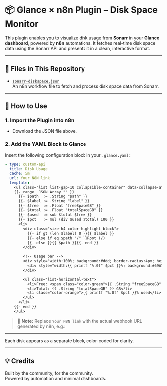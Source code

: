 
# 📦 Glance × n8n Plugin – Disk Space Monitor

This plugin enables you to visualize disk usage from **Sonarr** in your **Glance dashboard**, powered by **n8n** automations. It fetches real-time disk space data using the Sonarr API and presents it in a clean, interactive format.

---

## 📂 Files in This Repository

- [`sonarr-diskspace.json`](https://github.com/whoissava/Glance-X-n8n/blob/main/sonarr-diskspace.json)  
  An n8n workflow file to fetch and process disk space data from Sonarr.

---

## 🚀 How to Use

### 1. Import the Plugin into n8n
- Download the JSON file above.
### 2. Add the YAML Block to Glance

Insert the following configuration block in your `.glance.yaml`:

```yaml
- type: custom-api
  title: Disk Usage
  cache: 5m
  url: Your N8N link
  template: |
    <ul class="list list-gap-10 collapsible-container" data-collapse-after="5">
    {{- range .JSON.Array "" }}
      {{- $path  := .String "path" }}
      {{- $label := .String "label" }}
      {{- $free  := .Float "freeSpaceGB" }}
      {{- $total := .Float "totalSpaceGB" }}
      {{- $used  := sub $total $free }}
      {{- $pct   := mul (div $used $total) 100 }}
      <li>
        <div class="size-h4 color-highlight block">
          {{- if gt (len $label) 0 }}{{ $label }}
          {{- else if eq $path "/" }}Root (/)
          {{- else }}{{ $path }}{{- end }}
        </div>

        <!-- Usage bar -->
        <div style="width:100%; background:#ddd; border-radius:4px; height:8px; margin:4px 0; overflow:hidden;">
          <div style="width:{{ printf "%.0f" $pct }}%; background:#69A794; height:100%;"></div>
        </div>

        <ul class="list-horizontal-text">
          <li>Free: <span class="color-green">{{ .String "freeSpaceGB" }} GB</span></li>
          <li>Total: {{ .String "totalSpaceGB" }} GB</li>
          <li class="color-orange">{{ printf "%.0f" $pct }}% used</li>
        </ul>
      </li>
    {{- end }}
    </ul>
```

> 🔗 **Note:** Replace `Your N8N link` with the actual webhook URL generated by n8n, e.g.:  


---


Each disk appears as a separate block, color-coded for clarity.

---

## 💡 Credits

Built by the community, for the community.  
Powered by automation and minimal dashboards.
